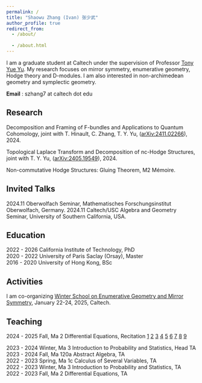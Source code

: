 ```yaml
---
permalink: /
title: "Shaowu Zhang (Ivan) 张少武"
author_profile: true
redirect_from: 
  - /about/
  
  - /about.html
---
```


I am a graduate student at Caltech under the supervision of Professor [Tony Yue Yu](https://tyy.caltech.edu/). My research focuses on mirror symmetry, enumerative geometry, Hodge theory and D-modules. I am also interested in non-archimedean geometry and symplectic geometry. 

**Email** : szhang7 at caltech dot edu


Research
------
Decomposition and Framing of F-bundles and Applications to Quantum Cohomology, joint with T. Hinault, C. Zhang, T. Y. Yu, ([arXiv:2411.02266](https://arxiv.org/pdf/2411.02266)), 2024.

Topological Laplace Transform and Decomposition of nc-Hodge Structures, joint with T. Y. Yu, ([arXiv:2405.19549](https://arxiv.org/pdf/2405.19549)), 2024.

Non-commutative Hodge Structures: Gluing Theorem, M2 Mémoire.


Invited Talks
------

2024.11 Oberwolfach Seminar, Mathematisches Forschungsinstitut Oberwolfach, Germany.
2024.11 Caltech/USC Algebra and Geometry Seminar, University of Southern California, USA.


Education
------
2022 - 2026 California Institute of Technology, PhD <br>
2020 - 2022 University of Paris Saclay (Orsay), Master <br>
2016 - 2020 University of Hong Kong, BSc <be>

Activities
------

I am co-organizing [Winter School on Enumerative Geometry and Mirror Symmetry](https://sites.google.com/view/caltechwinterschool/home), January 22-24, 2025, Caltech. 


Teaching
------
2024 - 2025 Fall, Ma 2 Differential Equations, Recitation <a href="2024_ma2_recitation/2024 Ma 2 rec1.pdf" target="_blank">1</a> <a href="2024_ma2_recitation/2024 Ma 2 rec2.pdf" target="_blank">2</a> <a href="2024_ma2_recitation/2024 Ma 2 rec3.pdf" target="_blank">3</a> <a href="2024_ma2_recitation/2024 Ma 2 rec4.pdf" target="_blank">4</a> <a href="2024_ma2_recitation/2024 Ma 2 rec5.pdf" target="_blank">5</a> <a href="2024_ma2_recitation/2024 Ma 2 rec6.pdf" target="_blank">6</a> <a href="2024_ma2_recitation/2024 Ma 2 rec7.pdf" target="_blank">7</a>  <a href="2024_ma2_recitation/2024 Ma 2 rec8.pdf" target="_blank">8</a> <a href="2024_ma2_recitation/2024 Ma 2 rec9.pdf" target="_blank">9</a> 

2023 - 2024 Winter, Ma 3 Introduction to Probability and Statistics, Head TA <br> 
2023 - 2024 Fall, Ma 120a Abstract Algebra, TA <br> 
2022 - 2023 Spring, Ma 1c Calculus of Several Variables, TA <br> 
2022 - 2023 Winter, Ma 3 Introduction to Probability and Statistics, TA<br> 
2022 - 2023 Fall, Ma 2 Differential Equations, TA 


<div style="position: absolute; bottom: 0; right: 0; width: 150px; height: 150px; overflow: hidden;">
    <script type="text/javascript" id="clustrmaps" src="//clustrmaps.com/map_v2.js?d=tJCzo5Z4VxWGoLMIi2qWfQJGmld6YScoEBXR1XMhch0&cl=ffffff&w=a"></script>
</div>
